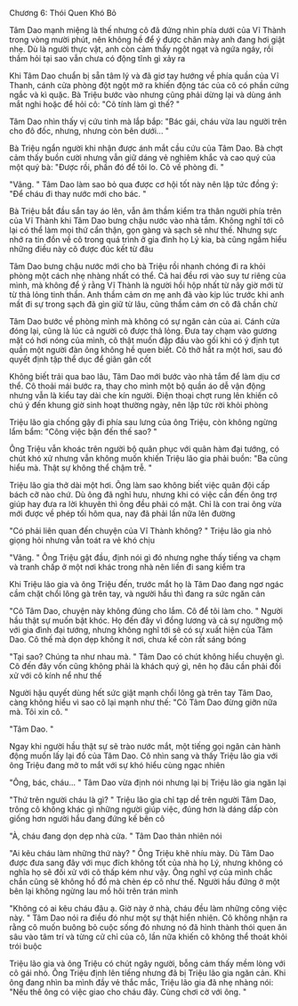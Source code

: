 




Chương 6: Thói Quen Khó Bỏ

Tâm Dao mạnh miệng là thế nhưng cô đã đứng nhìn phía dưới của Vĩ Thành trong vòng mười phút, nên không hề để ý được chân mày anh đang hơi giật nhẹ. Dù là người thực vật, anh còn cảm thấy ngột ngạt và ngứa ngáy, rồi thầm hỏi tại sao vẫn chưa có động tĩnh gì xảy ra

Khi Tâm Dao chuẩn bị sẵn tâm lý và đã giơ tay hướng về phía quần của Vĩ Thanh, cánh cửa phòng đột ngột mở ra khiến động tác của cô có phần cứng ngắc và kì quặc. Bà Triệu bước vào nhưng cũng phải dừng lại và dùng ánh mắt nghi hoặc để hỏi cô: "Cô tính làm gì thế? "

Tâm Dao nhìn thấy vị cứu tinh mà lắp bắp: "Bác gái, cháu vừa lau người trên cho đô đốc, nhưng, nhưng còn bên dưới... "

Bà Triệu ngẩn người khi nhận được ánh mắt cầu cứu của Tâm Dao. Bà chợt cảm thấy buồn cười nhưng vẫn giữ dáng vẻ nghiêm khắc và cao quý của một quý bà: "Được rồi, phần đó để tôi lo. Cô về phòng đi. "

"Vâng. " Tâm Dao làm sao bỏ qua được cơ hội tốt này nên lập tức đồng ý: "Để cháu đi thay nước mới cho bác. "

Bà Triệu bắt đầu sắn tay áo lên, vẫn âm thầm kiểm tra thân người phía trên của Vĩ Thành khi Tâm Dao bưng chậu nước vào nhà tắm. Không nghĩ tới cô lại có thể làm mọi thứ cẩn thận, gọn gàng và sạch sẽ như thế. Nhưng sực nhớ ra tin đồn về cô trong quá trình ở gia đình họ Lý kia, bà cũng ngầm hiểu những điều này cô được đúc kết từ đâu

Tâm Dao bưng chậu nước mới cho bà Triệu rồi nhanh chóng đi ra khỏi phòng một cách nhẹ nhàng nhất có thể. Cả hai đều rơi vào suy tư riêng của mình, mà không để ý rằng Vĩ Thành là người hồi hộp nhất từ nãy giờ mới từ từ thả lỏng tinh thần. Anh thầm cảm ơn mẹ anh đã vào kịp lúc trước khi anh mất đi sự trong sạch đã gìn giữ từ lâu, cũng thầm cảm ơn cô đã chần chừ

Tâm Dao bước về phòng mình mà không có sự ngăn cản của ai. Cánh cửa đóng lại, cũng là lúc cả người cô được thả lỏng. Đưa tay chạm vào gương mặt có hơi nóng của mình, cô thật muốn đập đầu vào gối khi có ý định tụt quần một người đàn ông không hề quen biết. Cô thở hắt ra một hơi, sau đó quyết định tập thể dục để giãn gân cốt

Không biết trải qua bao lâu, Tâm Dao mới bước vào nhà tắm để làm dịu cơ thể. Cô thoải mái bước ra, thay cho mình một bộ quần áo dễ vận động nhưng vẫn là kiểu tay dài che kín người. Điện thoại chợt rung lên khiến cô chú ý đến khung giờ sinh hoạt thường ngày, nên lập tức rời khỏi phòng

Triệu lão gia chống gậy đi phía sau lưng của ông Triệu, còn không ngừng lẩm bẩm: "Công việc bận đến thế sao? "

Ông Triệu vẫn khoác trên người bộ quân phục với quân hàm đại tướng, có chút khó xử nhưng vẫn không muốn khiến Triệu lão gia phải buồn: "Ba cũng hiểu mà. Thật sự không thể chậm trễ. "

Triệu lão gia thở dài một hơi. Ông làm sao không biết việc quân đội cấp bách cỡ nào chứ. Dù ông đã nghỉ hưu, nhưng khi có việc cần đến ông trợ giúp hay đưa ra lời khuyên thì ông đều phải có mặt. Chỉ là con trai ông vừa mới được về phép tối hôm qua, nay đã phải lần nữa lên đường

"Có phải liên quan đến chuyện của Vĩ Thành không? " Triệu lão gia nhỏ giọng hỏi nhưng vẫn toát ra vẻ khó chịu


"Vâng. " Ông Triệu gật đầu, định nói gì đó nhưng nghe thấy tiếng va chạm và tranh chấp ở một nơi khác trong nhà nên liền đi sang kiểm tra

Khi Triệu lão gia và ông Triệu đến, trước mắt họ là Tâm Dao đang ngơ ngác cầm chặt chổi lông gà trên tay, và người hầu thì đang ra sức ngăn cản

"Cô Tâm Dao, chuyện này không đúng cho lắm. Cô để tôi làm cho. " Người hầu thật sự muốn bật khóc. Họ đến đây vì đồng lương và cả sự ngưỡng mộ với gia đình đại tướng, nhưng không nghĩ tới sẽ có sự xuất hiện của Tâm Dao. Cô thế mà dọn dẹp không ít nơi, chưa kể còn rất sáng bóng

"Tại sao? Chúng ta như nhau mà. " Tâm Dao có chút không hiểu chuyện gì. Cô đến đây vốn cũng không phải là khách quý gì, nên họ đâu cần phải đối xử với cô kính nể như thế

Người hậu quyết dùng hết sức giật mạnh chổi lông gà trên tay Tâm Dao, càng không hiểu vì sao cô lại mạnh như thế: "Cô Tâm Dao đừng giỡn nữa mà. Tôi xin cô. "

"Tâm Dao. "

Ngay khi người hầu thật sự sẽ trào nước mắt, một tiếng gọi ngăn cản hành động muốn lấy lại đồ của Tâm Dao. Cô nhìn sang và thấy Triệu lão gia với ông Triệu đang mở to mắt với sự khó hiểu cùng ngạc nhiên

"Ông, bác, cháu... " Tâm Dao vừa định nói nhưng lại bị Triệu lão gia ngăn lại

"Thứ trên người cháu là gì? " Triệu lão gia chỉ tạp dề trên người Tâm Dao, trông cô không khác gì những người giúp việc, đúng hơn là dáng dấp còn giống hơn người hầu đang đứng kế bên cô

"À, cháu đang dọn dẹp nhà cửa. " Tâm Dao thản nhiên nói

"Ai kêu cháu làm những thứ này? " Ông Triệu khẽ nhíu mày. Dù Tâm Dao được đưa sang đây với mục đích không tốt của nhà họ Lý, nhưng không có nghĩa họ sẽ đối xử với cô thấp kém như vậy. Ông nghĩ vợ của mình chắc chắn cũng sẽ không hồ đồ mà chèn ép cô như thế. Người hầu đứng ở một bên lại không ngừng lau mồ hôi trên trán mình

"Không có ai kêu cháu đâu ạ. Giờ này ở nhà, cháu đều làm những công việc này. " Tâm Dao nói ra điều đó như một sự thật hiển nhiên. Cô không nhận ra rằng cô muốn buông bỏ cuộc sống đó nhưng nó đã hình thành thói quen ăn sâu vào tâm trí và từng cử chỉ của cô, lần nữa khiến cô không thể thoát khỏi trói buộc

Triệu lão gia và ông Triệu có chút ngây người, bỗng cảm thấy mềm lòng với cô gái nhỏ. Ông Triệu định lên tiếng nhưng đã bị Triệu lão gia ngăn cản. Khi ông đang nhìn ba mình đầy vẻ thắc mắc, Triệu lão gia đã nhẹ nhàng nói: "Nếu thế ông có việc giao cho cháu đây. Cùng chơi cờ với ông. "




